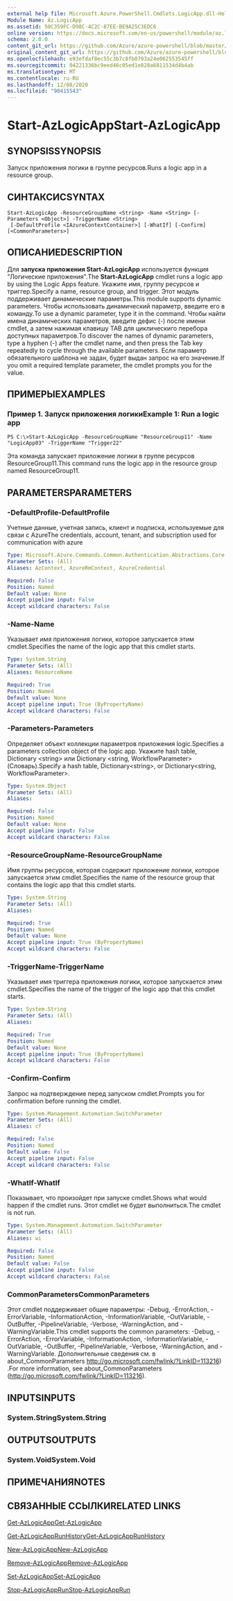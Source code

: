 ```yaml
---
external help file: Microsoft.Azure.PowerShell.Cmdlets.LogicApp.dll-Help.xml
Module Name: Az.LogicApp
ms.assetid: 50C359FC-D98C-4C2C-87EE-BE9A25C3EDC6
online version: https://docs.microsoft.com/en-us/powershell/module/az.logicapp/start-azlogicapp
schema: 2.0.0
content_git_url: https://github.com/Azure/azure-powershell/blob/master/src/LogicApp/LogicApp/help/Start-AzLogicApp.md
original_content_git_url: https://github.com/Azure/azure-powershell/blob/master/src/LogicApp/LogicApp/help/Start-AzLogicApp.md
ms.openlocfilehash: e93efdaf8ec55c3b7c8fb0793a24e062553545ff
ms.sourcegitcommit: 04221336bc9eed46c05ed1e828a6811534d4b4ab
ms.translationtype: MT
ms.contentlocale: ru-RU
ms.lasthandoff: 12/08/2020
ms.locfileid: "98415543"
---
```

# <span data-ttu-id="d78a3-101">Start-AzLogicApp</span><span class="sxs-lookup"><span data-stu-id="d78a3-101">Start-AzLogicApp</span></span>

## <span data-ttu-id="d78a3-102">SYNOPSIS</span><span class="sxs-lookup"><span data-stu-id="d78a3-102">SYNOPSIS</span></span>
<span data-ttu-id="d78a3-103">Запуск приложения логики в группе ресурсов.</span><span class="sxs-lookup"><span data-stu-id="d78a3-103">Runs a logic app in a resource group.</span></span>

## <span data-ttu-id="d78a3-104">СИНТАКСИС</span><span class="sxs-lookup"><span data-stu-id="d78a3-104">SYNTAX</span></span>

```
Start-AzLogicApp -ResourceGroupName <String> -Name <String> [-Parameters <Object>] -TriggerName <String>
 [-DefaultProfile <IAzureContextContainer>] [-WhatIf] [-Confirm] [<CommonParameters>]
```

## <span data-ttu-id="d78a3-105">ОПИСАНИЕ</span><span class="sxs-lookup"><span data-stu-id="d78a3-105">DESCRIPTION</span></span>
<span data-ttu-id="d78a3-106">Для **запуска приложения Start-AzLogicApp** используется функция "Логические приложения".</span><span class="sxs-lookup"><span data-stu-id="d78a3-106">The **Start-AzLogicApp** cmdlet runs a logic app by using the Logic Apps feature.</span></span>
<span data-ttu-id="d78a3-107">Укажите имя, группу ресурсов и триггер.</span><span class="sxs-lookup"><span data-stu-id="d78a3-107">Specify a name, resource group, and trigger.</span></span>
<span data-ttu-id="d78a3-108">Этот модуль поддерживает динамические параметры.</span><span class="sxs-lookup"><span data-stu-id="d78a3-108">This module supports dynamic parameters.</span></span>
<span data-ttu-id="d78a3-109">Чтобы использовать динамический параметр, введите его в команду.</span><span class="sxs-lookup"><span data-stu-id="d78a3-109">To use a dynamic parameter, type it in the command.</span></span>
<span data-ttu-id="d78a3-110">Чтобы найти имена динамических параметров, введите дефис (-) после имени cmdlet, а затем нажимая клавишу TAB для циклическиго перебора доступных параметров.</span><span class="sxs-lookup"><span data-stu-id="d78a3-110">To discover the names of dynamic parameters, type a hyphen (-) after the cmdlet name, and then press the Tab key repeatedly to cycle through the available parameters.</span></span>
<span data-ttu-id="d78a3-111">Если параметр обязательного шаблона не задан, будет выдан запрос на его значение.</span><span class="sxs-lookup"><span data-stu-id="d78a3-111">If you omit a required template parameter, the cmdlet prompts you for the value.</span></span>

## <span data-ttu-id="d78a3-112">ПРИМЕРЫ</span><span class="sxs-lookup"><span data-stu-id="d78a3-112">EXAMPLES</span></span>

### <span data-ttu-id="d78a3-113">Пример 1. Запуск приложения логики</span><span class="sxs-lookup"><span data-stu-id="d78a3-113">Example 1: Run a logic app</span></span>
```
PS C:\>Start-AzLogicApp -ResourceGroupName "ResourceGroup11" -Name "LogicApp03" -TriggerName "Trigger22"
```

<span data-ttu-id="d78a3-114">Эта команда запускает приложение логики в группе ресурсов ResourceGroup11.</span><span class="sxs-lookup"><span data-stu-id="d78a3-114">This command runs the logic app in the resource group named ResourceGroup11.</span></span>

## <span data-ttu-id="d78a3-115">PARAMETERS</span><span class="sxs-lookup"><span data-stu-id="d78a3-115">PARAMETERS</span></span>

### <span data-ttu-id="d78a3-116">-DefaultProfile</span><span class="sxs-lookup"><span data-stu-id="d78a3-116">-DefaultProfile</span></span>
<span data-ttu-id="d78a3-117">Учетные данные, учетная запись, клиент и подписка, используемые для связи с Azure</span><span class="sxs-lookup"><span data-stu-id="d78a3-117">The credentials, account, tenant, and subscription used for communication with azure</span></span>

```yaml
Type: Microsoft.Azure.Commands.Common.Authentication.Abstractions.Core.IAzureContextContainer
Parameter Sets: (All)
Aliases: AzContext, AzureRmContext, AzureCredential

Required: False
Position: Named
Default value: None
Accept pipeline input: False
Accept wildcard characters: False
```

### <span data-ttu-id="d78a3-118">-Name</span><span class="sxs-lookup"><span data-stu-id="d78a3-118">-Name</span></span>
<span data-ttu-id="d78a3-119">Указывает имя приложения логики, которое запускается этим cmdlet.</span><span class="sxs-lookup"><span data-stu-id="d78a3-119">Specifies the name of the logic app that this cmdlet starts.</span></span>

```yaml
Type: System.String
Parameter Sets: (All)
Aliases: ResourceName

Required: True
Position: Named
Default value: None
Accept pipeline input: True (ByPropertyName)
Accept wildcard characters: False
```

### <span data-ttu-id="d78a3-120">-Parameters</span><span class="sxs-lookup"><span data-stu-id="d78a3-120">-Parameters</span></span>
<span data-ttu-id="d78a3-121">Определяет объект коллекции параметров приложения logic.</span><span class="sxs-lookup"><span data-stu-id="d78a3-121">Specifies a parameters collection object of the logic app.</span></span>
<span data-ttu-id="d78a3-122">Укажите hash table, Dictionary \<string\> или Dictionary \<string, WorkflowParameter\> (Словарь).</span><span class="sxs-lookup"><span data-stu-id="d78a3-122">Specify a hash table, Dictionary\<string\>, or Dictionary\<string, WorkflowParameter\>.</span></span>

```yaml
Type: System.Object
Parameter Sets: (All)
Aliases:

Required: False
Position: Named
Default value: None
Accept pipeline input: False
Accept wildcard characters: False
```

### <span data-ttu-id="d78a3-123">-ResourceGroupName</span><span class="sxs-lookup"><span data-stu-id="d78a3-123">-ResourceGroupName</span></span>
<span data-ttu-id="d78a3-124">Имя группы ресурсов, которая содержит приложение логики, которое запускается этим cmdlet.</span><span class="sxs-lookup"><span data-stu-id="d78a3-124">Specifies the name of the resource group that contains the logic app that this cmdlet starts.</span></span>

```yaml
Type: System.String
Parameter Sets: (All)
Aliases:

Required: True
Position: Named
Default value: None
Accept pipeline input: True (ByPropertyName)
Accept wildcard characters: False
```

### <span data-ttu-id="d78a3-125">-TriggerName</span><span class="sxs-lookup"><span data-stu-id="d78a3-125">-TriggerName</span></span>
<span data-ttu-id="d78a3-126">Указывает имя триггера приложения логики, которое запускается этим cmdlet.</span><span class="sxs-lookup"><span data-stu-id="d78a3-126">Specifies the name of the trigger of the logic app that this cmdlet starts.</span></span>

```yaml
Type: System.String
Parameter Sets: (All)
Aliases:

Required: True
Position: Named
Default value: None
Accept pipeline input: True (ByPropertyName)
Accept wildcard characters: False
```

### <span data-ttu-id="d78a3-127">-Confirm</span><span class="sxs-lookup"><span data-stu-id="d78a3-127">-Confirm</span></span>
<span data-ttu-id="d78a3-128">Запрос на подтверждение перед запуском cmdlet.</span><span class="sxs-lookup"><span data-stu-id="d78a3-128">Prompts you for confirmation before running the cmdlet.</span></span>

```yaml
Type: System.Management.Automation.SwitchParameter
Parameter Sets: (All)
Aliases: cf

Required: False
Position: Named
Default value: False
Accept pipeline input: False
Accept wildcard characters: False
```

### <span data-ttu-id="d78a3-129">-WhatIf</span><span class="sxs-lookup"><span data-stu-id="d78a3-129">-WhatIf</span></span>
<span data-ttu-id="d78a3-130">Показывает, что произойдет при запуске cmdlet.</span><span class="sxs-lookup"><span data-stu-id="d78a3-130">Shows what would happen if the cmdlet runs.</span></span>
<span data-ttu-id="d78a3-131">Этот cmdlet не будет выполниться.</span><span class="sxs-lookup"><span data-stu-id="d78a3-131">The cmdlet is not run.</span></span>

```yaml
Type: System.Management.Automation.SwitchParameter
Parameter Sets: (All)
Aliases: wi

Required: False
Position: Named
Default value: False
Accept pipeline input: False
Accept wildcard characters: False
```

### <span data-ttu-id="d78a3-132">CommonParameters</span><span class="sxs-lookup"><span data-stu-id="d78a3-132">CommonParameters</span></span>
<span data-ttu-id="d78a3-133">Этот cmdlet поддерживает общие параметры: -Debug, -ErrorAction, -ErrorVariable, -InformationAction, -InformationVariable, -OutVariable, -OutBuffer, -PipelineVariable, -Verbose, -WarningAction, and -WarningVariable.</span><span class="sxs-lookup"><span data-stu-id="d78a3-133">This cmdlet supports the common parameters: -Debug, -ErrorAction, -ErrorVariable, -InformationAction, -InformationVariable, -OutVariable, -OutBuffer, -PipelineVariable, -Verbose, -WarningAction, and -WarningVariable.</span></span> <span data-ttu-id="d78a3-134">Дополнительные сведения см. в about_CommonParameters http://go.microsoft.com/fwlink/?LinkID=113216) .</span><span class="sxs-lookup"><span data-stu-id="d78a3-134">For more information, see about_CommonParameters (http://go.microsoft.com/fwlink/?LinkID=113216).</span></span>

## <span data-ttu-id="d78a3-135">INPUTS</span><span class="sxs-lookup"><span data-stu-id="d78a3-135">INPUTS</span></span>

### <span data-ttu-id="d78a3-136">System.String</span><span class="sxs-lookup"><span data-stu-id="d78a3-136">System.String</span></span>

## <span data-ttu-id="d78a3-137">OUTPUTS</span><span class="sxs-lookup"><span data-stu-id="d78a3-137">OUTPUTS</span></span>

### <span data-ttu-id="d78a3-138">System.Void</span><span class="sxs-lookup"><span data-stu-id="d78a3-138">System.Void</span></span>

## <span data-ttu-id="d78a3-139">ПРИМЕЧАНИЯ</span><span class="sxs-lookup"><span data-stu-id="d78a3-139">NOTES</span></span>

## <span data-ttu-id="d78a3-140">СВЯЗАННЫЕ ССЫЛКИ</span><span class="sxs-lookup"><span data-stu-id="d78a3-140">RELATED LINKS</span></span>

[<span data-ttu-id="d78a3-141">Get-AzLogicApp</span><span class="sxs-lookup"><span data-stu-id="d78a3-141">Get-AzLogicApp</span></span>](./Get-AzLogicApp.md)

[<span data-ttu-id="d78a3-142">Get-AzLogicAppRunHistory</span><span class="sxs-lookup"><span data-stu-id="d78a3-142">Get-AzLogicAppRunHistory</span></span>](./Get-AzLogicAppRunHistory.md)

[<span data-ttu-id="d78a3-143">New-AzLogicApp</span><span class="sxs-lookup"><span data-stu-id="d78a3-143">New-AzLogicApp</span></span>](./New-AzLogicApp.md)

[<span data-ttu-id="d78a3-144">Remove-AzLogicApp</span><span class="sxs-lookup"><span data-stu-id="d78a3-144">Remove-AzLogicApp</span></span>](./Remove-AzLogicApp.md)

[<span data-ttu-id="d78a3-145">Set-AzLogicApp</span><span class="sxs-lookup"><span data-stu-id="d78a3-145">Set-AzLogicApp</span></span>](./Set-AzLogicApp.md)

[<span data-ttu-id="d78a3-146">Stop-AzLogicAppRun</span><span class="sxs-lookup"><span data-stu-id="d78a3-146">Stop-AzLogicAppRun</span></span>](./Stop-AzLogicAppRun.md)


